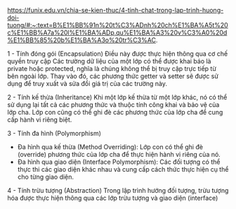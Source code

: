 https://funix.edu.vn/chia-se-kien-thuc/4-tinh-chat-trong-lap-trinh-huong-doi-tuong/#:~:text=B%E1%BB%91n%20t%C3%ADnh%20ch%E1%BA%A5t%20c%E1%BB%A7a%20l%E1%BA%ADp,qu%E1%BA%A3%20v%C3%A0%20d%E1%BB%85%20b%E1%BA%A3o%20tr%C3%AC.


1 - Tính đóng gói (Encapsulation)
Điều này được thực hiện thông qua cơ chế quyền truy cập
Các trường dữ liệu của một lớp có thể được khai báo là private hoặc protected, nghĩa là chúng không thể bị truy cập trực tiếp từ bên ngoài lớp. Thay vào đó, các phương thức getter và setter sẽ được sử dụng để truy xuất và sửa đổi giá trị của các trường này.

2 - Tính kế thừa (Inheritance)
Khi một lớp kế thừa từ một lớp khác, nó có thể sử dụng lại tất cả các phương thức và thuộc tính công khai và bảo vệ của lớp cha. Lớp con cũng có thể ghi đè các phương thức của lớp cha để cung cấp hành vi riêng biệt.

3 - Tính đa hình (Polymorphism)
- Đa hình qua kế thừa (Method Overriding): Lớp con có thể ghi đè (override) phương thức của lớp cha để thực hiện hành vi riêng của nó.
- Đa hình qua giao diện (Interface Polymorphism): Các đối tượng có thể thực thi các giao diện khác nhau và cung cấp cách thức thực hiện cụ thể cho từng giao diện.

4 - Tính trừu tượng (Abstraction)
Trong lập trình hướng đối tượng, trừu tượng hóa được thực hiện thông qua các lớp trừu tượng và giao diện (interface)


